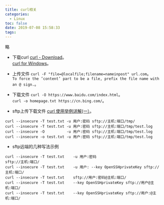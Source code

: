 ```yaml
---
title: curl相关
categories:
  - Linux
toc: false
date: 2019-07-08 15:58:33
tags:
---
```

略
<!-- 略 -->

* 下载curl
[curl - Download](https://curl.haxx.se/download.html)。  
[curl for Windows](https://curl.haxx.se/windows/)。  

* 上传文件
`curl -F "file=@localfile;filename=nameinpost" url.com`。  
`To force the ’content’ part to be a file, prefix the file name with an @ sign.`。  

* 下载文件
`curl -O https://www.baidu.com/index.html`。  
`curl -o homepage.txt https://cn.bing.com/`。  

* sftp上传下载文件
[curl 使用举例详解(一）](https://blog.csdn.net/cmzsteven/article/details/73382333)。  
```shell
curl --insecure -T test.txt -u 用户:密码 sftp://主机:端口/tmp/
curl --insecure -T test.txt -u 用户:密码 sftp://主机:端口/tmp/test.log
curl --insecure -O          -u 用户:密码 sftp://主机:端口/tmp/test.log
curl --insecure -o test.txt -u 用户:密码 sftp://主机:端口/tmp/test.log
```

* sftp远端的几种写法示例
```shell
curl --insecure -T test.txt    -u 用户:密码                      sftp://主机:端口/
curl --insecure -T test.txt    -u 用户: --key OpenSSHprivateKey sftp://主机:端口/
curl --insecure -T test.txt    sftp://用户:密码@主机:端口/
curl --insecure -T test.txt    --key OpenSSHprivateKey sftp://用户@主机:端口/
curl --insecure -T test.txt    --key OpenSSHprivateKey sftp://用户:@主机:端口/
```
